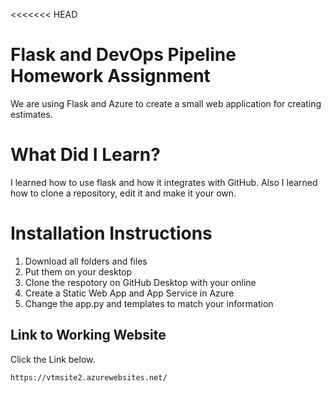 <<<<<<< HEAD
# Flask and DevOps Pipeline Homework Assignment
We are using Flask and Azure to create a small web application for creating estimates.


# What Did I Learn?
I learned how to use flask and how it integrates with GitHub. Also I learned how to clone a repository, edit it and make it your own. 


# Installation Instructions
1. Download all folders and files
2. Put them on your desktop
3. Clone the respotory on GitHub Desktop with your online
4. Create a Static Web App and App Service in Azure
5. Change the app.py and templates to match your information


## Link to Working Website

Click the Link below.

```
https://vtmsite2.azurewebsites.net/
```
